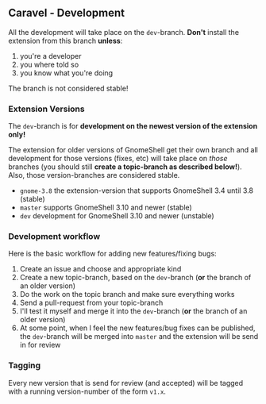 ## Caravel - Development

All the development will take place on the `dev`-branch.
**Don't** install the extension from this branch **unless**:

 1. you're a developer
 2. you where told so
 3. you know what you're doing

The branch is not considered stable!

### Extension Versions

The `dev`-branch is for **development on the newest version of the extension only!**

The extension for older versions of GnomeShell get their own branch and all development for those versions (fixes, etc) will take place on *those* branches (you should still **create a topic-branch as described below!**). Also, those version-branches are considered stable.

* `gnome-3.8` the extension-version that supports GnomeShell 3.4 until 3.8 (stable)
* `master` supports GnomeShell 3.10 and newer (stable)
* `dev` development for GnomeShell 3.10 and newer (unstable)

### Development workflow

Here is the basic workflow for adding new features/fixing bugs:

 1. Create an issue and choose and appropriate kind
 2. Create a new topic-branch, based on the `dev`-branch (**or** the branch of an older version)
 3. Do the work on the topic branch and make sure everything works
 4. Send a pull-request from your topic-branch
 5. I'll test it myself and merge it into the `dev`-branch (**or** the branch of an older version)
 6. At some point, when I feel the new features/bug fixes can be published, the `dev`-branch will be merged into `master` and the extension will be send in for review

### Tagging

Every new version that is send for review (and accepted) will be tagged with a running version-number of the form `v1.x`.
